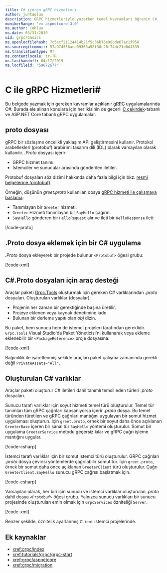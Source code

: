 ```yaml
---
title: C# içeren gRPC hizmetleri
author: juntaoluo
description: GRPC hizmetleriyle yazarken temel kavramları öğrenin C#.
monikerRange: '>= aspnetcore-3.0'
ms.author: johluo
ms.date: 03/31/2019
uid: grpc/basics
ms.openlocfilehash: 7c5ecf21124414b21f5c36b76e90bde67ac1f958
ms.sourcegitcommit: 57a974556acd09363a58f38c26f74dc21e0d4339
ms.translationtype: MT
ms.contentlocale: tr-TR
ms.lasthandoff: 04/17/2019
ms.locfileid: "59672677"
---
```

# <a name="grpc-services-with-c"></a>C ile gRPC Hizmetleri\#

Bu belgede yazmak için gereken kavramlar açıklanır [gRPC](https://grpc.io/docs/guides/) uygulamalarında C#. Burada ele alınan konulara için her ikisinin de geçerli [C çekirdek](https://grpc.io/blog/grpc-stacks)-tabanlı ve ASP.NET Core tabanlı gRPC uygulamalar.

## <a name="proto-file"></a>proto dosyası

gRPC bir sözleşme öncelikli yaklaşım API geliştirmesini kullanır. Protokol arabellekleri (protobuf) arabirimi tasarım dili (IDL) olarak varsayılan olarak kullanılır. *.Proto* dosyası içerir:

* GRPC hizmet tanımı.
* İstemciler ve sunucular arasında gönderilen iletiler.

Protobuf dosyaları söz dizimi hakkında daha fazla bilgi için bkz. [resmi belgelerine (protobuf)](https://developers.google.com/protocol-buffers/docs/proto3).

Örneğin, düşünün *greet.proto* kullanılan dosya [gRPC hizmeti ile çalışmaya başlama](xref:tutorials/grpc/grpc-start):

* Tanımlayan bir `Greeter` hizmeti.
* `Greeter` Hizmeti tanımlayan bir `SayHello` çağırın.
* `SayHello` gönderen bir `HelloRequest` alır ve ileti bir `HelloResponse` ileti:

[!code-proto[](~/tutorials/grpc/grpc-start/samples/GrpcGreeter/Protos/greet.proto)]

## <a name="add-a-proto-file-to-a-c-app"></a>.Proto dosya eklemek için bir C\# uygulama

*.Proto* dosya ekleyerek bir projede bulunur `<Protobuf>` öğesi grubu:

[!code-xml[](~/tutorials/grpc/grpc-start/samples/GrpcGreeter/GrpcGreeter.csproj?highlight=2&range=7-11)]

## <a name="c-tooling-support-for-proto-files"></a>C#.Proto dosyaları için araç desteği

Araçlar paketi [Grpc.Tools](https://www.nuget.org/packages/Grpc.Tools/) oluşturmak için gereken C# varlıklarından *.proto* dosyaları. Oluşturulan varlıklar (dosyalar):

* Projenin her zaman bir gerektiğinde başına üretilir.
* Projeye eklenen veya kaynak denetimine iade.
* Bulunan bir derleme yapıtı olan *obj* dizin.

Bu paket, hem sunucu hem de istemci projeleri tarafından gereklidir. `Grpc.Tools` Visual Studio'da Paket Yöneticisi'ni kullanarak veya ekleme eklenebilir bir `<PackageReference>` proje dosyasına:

[!code-xml[](~/tutorials/grpc/grpc-start/samples/GrpcGreeter/GrpcGreeter.csproj?highlight=1&range=17)]

Bağımlılık ile işaretlenmiş şekilde araçları paket çalışma zamanında gerekli değil `PrivateAssets="All"`.

## <a name="generated-c-assets"></a>Oluşturulan C# varlıklar

Araçlar paketi oluşturur C# iletileri dahil tanımlı temsil eden türleri *.proto* dosyaları.

Sunucu tarafı varlıklar için soyut hizmeti temel türü oluşturulur. Temel tür tanımları tüm gRPC çağrıları kapsanıyorsa içerir *.proto* dosya. Bu temel türünden türetilen ve gRPC çağrıları mantığını uygulayan bir somut hizmet uygulaması oluşturun. İçin `greet.proto`, örnek bir soyut daha önce açıklanan `GreeterBase` içeren bir sanal tür `SayHello` yöntemi oluşturulur. Somut bir uygulama `GreeterService` metodu geçersiz kılar ve gRPC çağrı işleme mantığını uygular.

[!code-csharp[](~/tutorials/grpc/grpc-start/samples/GrpcGreeter/Services/GreeterService.cs?name=snippet)]

İstemci tarafı varlıklar için bir somut istemci türü oluşturulur. GRPC çağrıları *.proto* dosya çevirisi yöntemlerde çağrılabilir somut tür. İçin `greet.proto`, örnek bir somut daha önce açıklanan `GreeterClient` türü oluşturulur. Çağrı `GreeterClient.SayHello` sunucu gRPC çağrısı başlatmak için.

[!code-csharp[](~/tutorials/grpc/grpc-start/samples/GrpcGreeterClient/Program.cs?highlight=5-8&name=snippet)]

Varsayılan olarak, her biri için sunucu ve istemci varlıklar oluşturulan *.proto* dahil dosya `<Protobuf>` öğesi grubu. Yalnızca sunucu varlıkları bir sunucu projesinde oluşturulan emin olmak için `GrpcServices` özniteliği `Server`.

[!code-xml[](~/tutorials/grpc/grpc-start/samples/GrpcGreeter/GrpcGreeter.csproj?highlight=2&range=7-11)]

Benzer şekilde, öznitelik ayarlanmış `Client` istemci projelerinde.

## <a name="additional-resources"></a>Ek kaynaklar

* <xref:grpc/index>
* <xref:tutorials/grpc/grpc-start>
* <xref:grpc/aspnetcore>
* <xref:grpc/migration>
